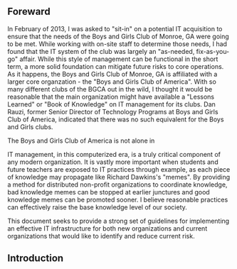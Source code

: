## Foreward

In February of 2013, I was asked to "sit-in" on a potential IT acquisition to ensure that the needs of the Boys and Girls Club of Monroe, GA were going to be met.  While working with on-site staff to determine those needs, I had found that the IT system of the club was largely an "as-needed, fix-as-you-go" affair.  While this style of management can be functional in the short term, a more solid foundation can mitigate future risks to core operations.  As it happens, the Boys and Girls Club of Monroe, GA is affiliated with a larger core organzation - the "Boys and Girls Club of America".  With so many different clubs of the BGCA out in the wild, I thought it would be reasonable that the main organization might have available a "Lessons Learned" or "Book of Knowledge" on IT management for its clubs.  Dan Rauzi, former Senior Director of Technology Programs at Boys and Girls Club of America, indicated that there was no such equivalent for the Boys and Girls clubs. 

The Boys and Girls Club of America is not alone in 

IT management, in this computerized era, is a truly critical component of any modern organization.  It is vastly more important when students and future teachers are exposed to IT practices through example, as each piece of knowledge may propagate like Richard Dawkins's "memes".  By providing a method for distributed non-profit organizations to coordinate knowledge, bad knowledge memes can be stopped at earlier junctures and good knowledge memes can be promoted sooner.  I believe reasonable practices can effectively raise the base knowledge level of our society.

This document seeks to provide a strong set of guidelines for implementing an effective IT infrastructure for both new organizations and current organizations that would like to identify and reduce current risk.

## Introduction

